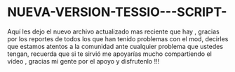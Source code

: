 # NUEVA-VERSION-TESSIO---SCRIPT-
Aquí les dejo el nuevo archivo actualizado mas reciente que hay , gracias por los reportes de todos los que han tenido problemas con el mod, decirles que estamos atentos a la comunidad ante cualquier problema que ustedes tengan, recuerda que si te sirvió me apoyarías mucho compartiendo el vídeo ,  gracias mi gente por el apoyo y disfrutenlo !!! 
